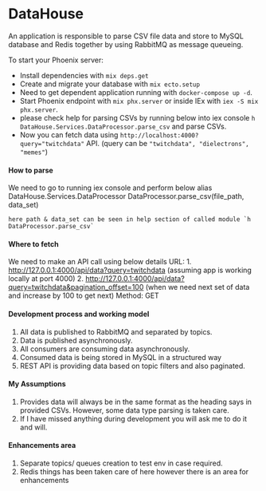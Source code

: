 # DataHouse

An application is responsible to parse CSV file data and store to MySQL database and Redis together by using RabbitMQ as message queueing.

To start your Phoenix server:

  * Install dependencies with `mix deps.get`
  * Create and migrate your database with `mix ecto.setup`
  * Need to get dependent application running with `docker-compose up -d`.
  * Start Phoenix endpoint with `mix phx.server` or inside IEx with `iex -S mix phx.server`.
  * please check help for parsing CSVs by running below into iex console `h DataHouse.Services.DataProcessor.parse_csv` and parse CSVs.
  * Now you can fetch data using `http://localhost:4000?query="twitchdata"` API. (query can be `"twitchdata", "dielectrons", "memes"`)

#### How to parse
  We need to go to running iex console and perform below 
    alias DataHouse.Services.DataProcessor
    DataProcessor.parse_csv(file_path, data_set)
    
    here path & data_set can be seen in help section of called module `h DataProcessor.parse_csv`

#### Where to fetch
  We need to make an API call using below details
    URL: 
      1. http://127.0.0.1:4000/api/data?query=twitchdata (assuming app is working locally at port 4000)
      2. http://127.0.0.1:4000/api/data?query=twitchdata&pagination_offset=100 (when we need next set of data and increase by 100 to get next)
    Method: GET
    
#### Development process and working model
  1. All data is published to RabbitMQ and separated by topics.
  2. Data is published asynchronously. 
  3. All consumers are consuming data asynchronously. 
  4. Consumed data is being stored in MySQL in a structured way 
  5. REST API is providing data based on topic filters and also paginated.

#### My Assumptions
  1. Provides data will always be in the same format as the heading says in provided CSVs. However, some data type parsing is taken care.
  2. If I have missed anything during development you will ask me to do it and will.

#### Enhancements area
  1. Separate topics/ queues creation to test env in case required.
  2. Redis things has been taken care of here however there is an area for enhancements